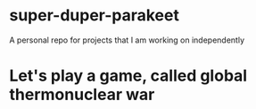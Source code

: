 # super-duper-parakeet
A personal repo for projects that I am working on independently
# Let's play a game, called global thermonuclear war
